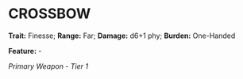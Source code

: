 # CROSSBOW

**Trait:** Finesse; **Range:** Far; **Damage:** d6+1 phy; **Burden:** One-Handed

**Feature:** -

*Primary Weapon - Tier 1*
